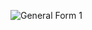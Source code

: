 ![General Form 1](https://github.com/NDC-Transparency-Commission/forms/assets/85948221/804f3472-9cc2-4470-b4bf-2b0e6541f739)
